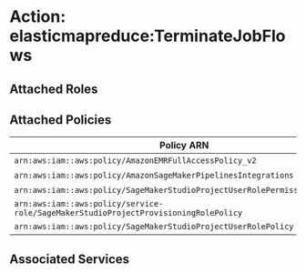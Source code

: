 # Action: elasticmapreduce:TerminateJobFlows

## Attached Roles

## Attached Policies

| Policy ARN | Policy Name |
|------------|-------------|
| `arn:aws:iam::aws:policy/AmazonEMRFullAccessPolicy_v2` | [AmazonEMRFullAccessPolicy_v2](../policies.md#amazonemrfullaccesspolicy_v2) |
| `arn:aws:iam::aws:policy/AmazonSageMakerPipelinesIntegrations` | [AmazonSageMakerPipelinesIntegrations](../policies.md#amazonsagemakerpipelinesintegrations) |
| `arn:aws:iam::aws:policy/SageMakerStudioProjectUserRolePermissionsBoundary` | [SageMakerStudioProjectUserRolePermissionsBoundary](../policies.md#sagemakerstudioprojectuserrolepermissionsboundary) |
| `arn:aws:iam::aws:policy/service-role/SageMakerStudioProjectProvisioningRolePolicy` | [SageMakerStudioProjectProvisioningRolePolicy](../policies.md#sagemakerstudioprojectprovisioningrolepolicy) |
| `arn:aws:iam::aws:policy/SageMakerStudioProjectUserRolePolicy` | [SageMakerStudioProjectUserRolePolicy](../policies.md#sagemakerstudioprojectuserrolepolicy) |

## Associated Services

